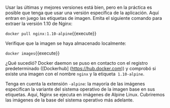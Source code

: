 Usar las últimas y mejores versiones está bien, pero en la práctica es posible que tenga que usar una versión específica de la aplicación. Aquí entran en juego las etiquetas de imagen.
Emita el siguiente comando para extraer la versión 1.10 de Nginx:

`docker pull nginx:1.10-alpine`{{execute}}

Verifique que la imagen se haya almacenado localmente:

`docker images`{{execute}}

¿Qué sucedió? Docker daemon se puso en contacto con el registro predeterminado ([Dockerhub] (https://hub.docker.com)) y comprobó si existe una imagen con el nombre `nginx` y la etiqueta` 1.10-alpine`.

Tenga en cuenta la extensión `-alpine`: la mayoría de las imágenes especifican la variante del sistema operativo de la imagen base en sus etiquetas. Aquí, Nginx se ejecuta en imágenes de Alpine Linux. Cubriremos las imágenes de la base del sistema operativo más adelante.